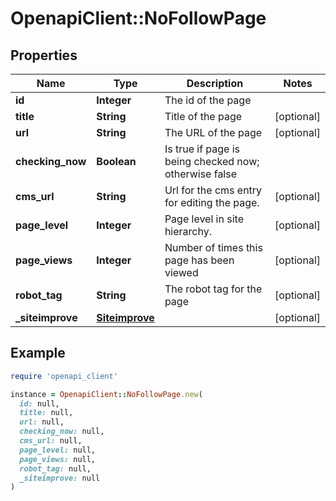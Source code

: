 # OpenapiClient::NoFollowPage

## Properties

| Name | Type | Description | Notes |
| ---- | ---- | ----------- | ----- |
| **id** | **Integer** | The id of the page |  |
| **title** | **String** | Title of the page | [optional] |
| **url** | **String** | The URL of the page | [optional] |
| **checking_now** | **Boolean** | Is true if page is being checked now; otherwise false |  |
| **cms_url** | **String** | Url for the cms entry for editing the page. | [optional] |
| **page_level** | **Integer** | Page level in site hierarchy. | [optional] |
| **page_views** | **Integer** | Number of times this page has been viewed | [optional] |
| **robot_tag** | **String** | The robot tag for the page | [optional] |
| **_siteimprove** | [**Siteimprove**](Siteimprove.md) |  | [optional] |

## Example

```ruby
require 'openapi_client'

instance = OpenapiClient::NoFollowPage.new(
  id: null,
  title: null,
  url: null,
  checking_now: null,
  cms_url: null,
  page_level: null,
  page_views: null,
  robot_tag: null,
  _siteimprove: null
)
```

